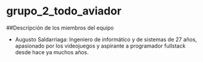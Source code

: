 # grupo_2_todo_aviador








##Descripción de los miembros del equipo

- Augusto Saldarriaga: Ingeniero de informático y de sistemas de 27 años, apasionado por los videojuegos y aspirante a programador fullstack desde hace ya muchos años. 
